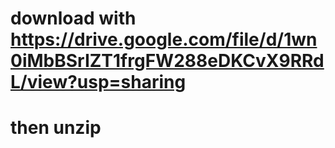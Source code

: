 # download with https://drive.google.com/file/d/1wn0iMbBSrIZT1frgFW288eDKCvX9RRdL/view?usp=sharing
# then unzip  